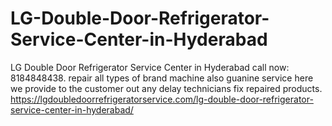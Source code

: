 # LG-Double-Door-Refrigerator-Service-Center-in-Hyderabad
 LG Double Door Refrigerator Service Center in Hyderabad call now: 8184848438. repair all types of brand machine also guanine service here we provide to the customer  out any delay technicians fix repaired products.  https://lgdoubledoorrefrigeratorservice.com/lg-double-door-refrigerator-service-center-in-hyderabad/
